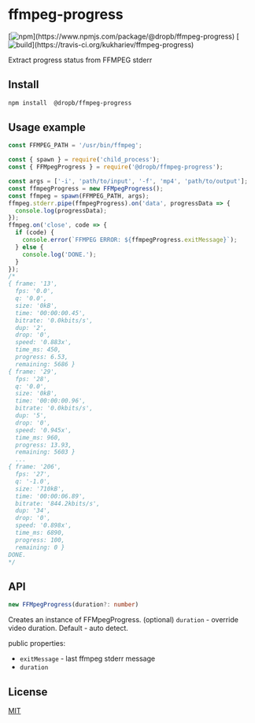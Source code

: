 # ffmpeg-progress

[![npm](https://img.shields.io/npm/v/@dropb/ffmpeg-progress.svg?)](https://www.npmjs.com/package/@dropb/ffmpeg-progress)
[![build](https://img.shields.io/travis/kukhariev/ffmpeg-progress.svg?)](https://travis-ci.org/kukhariev/ffmpeg-progress)

Extract progress status from FFMPEG stderr

## Install

```sh
npm install  @dropb/ffmpeg-progress
```

## Usage example

```js
const FFMPEG_PATH = '/usr/bin/ffmpeg';

const { spawn } = require('child_process');
const { FFMpegProgress } = require('@dropb/ffmpeg-progress');

const args = ['-i', 'path/to/input', '-f', 'mp4', 'path/to/output'];
const ffmpegProgress = new FFMpegProgress();
const ffmpeg = spawn(FFMPEG_PATH, args);
ffmpeg.stderr.pipe(ffmpegProgress).on('data', progressData => {
  console.log(progressData);
});
ffmpeg.on('close', code => {
  if (code) {
    console.error(`FFMPEG ERROR: ${ffmpegProgress.exitMessage}`);
  } else {
    console.log('DONE.');
  }
});
/*
{ frame: '13',
  fps: '0.0',
  q: '0.0',
  size: '0kB',
  time: '00:00:00.45',
  bitrate: '0.0kbits/s',
  dup: '2',
  drop: '0',
  speed: '0.883x',
  time_ms: 450,
  progress: 6.53,
  remaining: 5686 }
{ frame: '29',
  fps: '28',
  q: '0.0',
  size: '0kB',
  time: '00:00:00.96',
  bitrate: '0.0kbits/s',
  dup: '5',
  drop: '0',
  speed: '0.945x',
  time_ms: 960,
  progress: 13.93,
  remaining: 5603 }
  ...
{ frame: '206',
  fps: '27',
  q: '-1.0',
  size: '710kB',
  time: '00:00:06.89',
  bitrate: '844.2kbits/s',
  dup: '34',
  drop: '0',
  speed: '0.898x',
  time_ms: 6890,
  progress: 100,
  remaining: 0 }
DONE.
*/
```

## API

```ts
new FFMpegProgress(duration?: number)
```

Creates an instance of FFMpegProgress.
(optional) `duration` - override video duration. Default - auto detect.

public properties:

* `exitMessage` - last ffmpeg stderr message
* `duration`

## License

[MIT](LICENSE)
